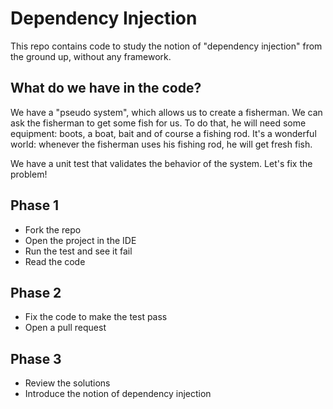 # Dependency Injection

This repo contains code to study the notion of "dependency injection" from the ground up, without any framework.

## What do we have in the code?

We have a "pseudo system", which allows us to create a fisherman. We can ask the fisherman to get some fish for us. To do that, he will need some equipment: boots, a boat, bait and of course a fishing rod. It's a wonderful world: whenever the fisherman uses his fishing rod, he will get fresh fish.

We have a unit test that validates the behavior of the system. Let's fix the problem!

## Phase 1

* Fork the repo
* Open the project in the IDE
* Run the test and see it fail
* Read the code

## Phase 2

* Fix the code to make the test pass
* Open a pull request

## Phase 3

* Review the solutions
* Introduce the notion of dependency injection

